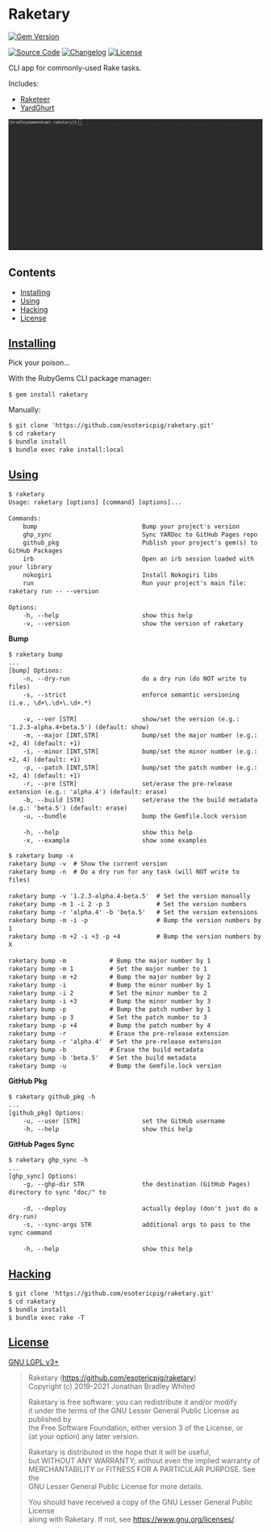 # Raketary

[![Gem Version](https://badge.fury.io/rb/raketary.svg)](https://badge.fury.io/rb/raketary)

[![Source Code](https://img.shields.io/badge/source-github-%23A0522D.svg?style=for-the-badge)](https://github.com/esotericpig/raketary)
[![Changelog](https://img.shields.io/badge/changelog-md-%23A0522D.svg?style=for-the-badge)](CHANGELOG.md)
[![License](https://img.shields.io/github/license/esotericpig/raketary.svg?color=%23A0522D&style=for-the-badge)](LICENSE.txt)

CLI app for commonly-used Rake tasks.

Includes:

- [Raketeer](https://github.com/esotericpig/raketeer)
- [YardGhurt](https://github.com/esotericpig/yard_ghurt)

![Demo of Raketary on the command line](https://github.com/esotericpig/esotericpig.github.io/blob/master/pics/raketary_demo.gif)

## Contents

- [Installing](#installing)
- [Using](#using)
- [Hacking](#hacking)
- [License](#license)

## [Installing](#contents)

Pick your poison...

With the RubyGems CLI package manager:

`$ gem install raketary`

Manually:

```
$ git clone 'https://github.com/esotericpig/raketary.git'
$ cd raketary
$ bundle install
$ bundle exec rake install:local
```

## [Using](#contents)

```
$ raketary
Usage: raketary [options] [command] [options]...

Commands:
    bump                             Bump your project's version
    ghp_sync                         Sync YARDoc to GitHub Pages repo
    github_pkg                       Publish your project's gem(s) to GitHub Packages
    irb                              Open an irb session loaded with your library
    nokogiri                         Install Nokogiri libs
    run                              Run your project's main file: raketary run -- --version

Options:
    -h, --help                       show this help
    -v, --version                    show the version of raketary
```

**Bump**

```
$ raketary bump
...
[bump] Options:
    -n, --dry-run                    do a dry run (do NOT write to files)
    -s, --strict                     enforce semantic versioning (i.e., \d+\.\d+\.\d+.*)

    -v, --ver [STR]                  show/set the version (e.g.: '1.2.3-alpha.4+beta.5') (default: show)
    -m, --major [INT,STR]            bump/set the major number (e.g.: +2, 4) (default: +1)
    -i, --minor [INT,STR]            bump/set the minor number (e.g.: +2, 4) (default: +1)
    -p, --patch [INT,STR]            bump/set the patch number (e.g.: +2, 4) (default: +1)
    -r, --pre [STR]                  set/erase the pre-release extension (e.g.: 'alpha.4') (default: erase)
    -b, --build [STR]                set/erase the the build metadata (e.g.: 'beta.5') (default: erase)
    -u, --bundle                     bump the Gemfile.lock version

    -h, --help                       show this help
    -x, --example                    show some examples
```

```
$ raketary bump -x
raketary bump -v  # Show the current version
raketary bump -n  # Do a dry run for any task (will NOT write to files)

raketary bump -v '1.2.3-alpha.4-beta.5'  # Set the version manually
raketary bump -m 1 -i 2 -p 3             # Set the version numbers
raketary bump -r 'alpha.4' -b 'beta.5'   # Set the version extensions
raketary bump -m -i -p                   # Bump the version numbers by 1
raketary bump -m +2 -i +3 -p +4          # Bump the version numbers by X

raketary bump -m            # Bump the major number by 1
raketary bump -m 1          # Set the major number to 1
raketary bump -m +2         # Bump the major number by 2
raketary bump -i            # Bump the minor number by 1
raketary bump -i 2          # Set the minor number to 2
raketary bump -i +3         # Bump the minor number by 3
raketary bump -p            # Bump the patch number by 1
raketary bump -p 3          # Set the patch number to 3
raketary bump -p +4         # Bump the patch number by 4
raketary bump -r            # Erase the pre-release extension
raketary bump -r 'alpha.4'  # Set the pre-release extension
raketary bump -b            # Erase the build metadata
raketary bump -b 'beta.5'   # Set the build metadata
raketary bump -u            # Bump the Gemfile.lock version
```

**GitHub Pkg**

```
$ raketary github_pkg -h
...
[github_pkg] Options:
    -u, --user [STR]                 set the GitHub username
    -h, --help                       show this help
```

**GitHub Pages Sync**

```
$ raketary ghp_sync -h
...
[ghp_sync] Options:
    -g, --ghp-dir STR                the destination (GitHub Pages) directory to sync "doc/" to

    -d, --deploy                     actually deploy (don't just do a dry-run)
    -s, --sync-args STR              additional args to pass to the sync command

    -h, --help                       show this help
```

## [Hacking](#contents)

```
$ git clone 'https://github.com/esotericpig/raketary.git'
$ cd raketary
$ bundle install
$ bundle exec rake -T
```

## [License](#contents)

[GNU LGPL v3+](LICENSE.txt)

> Raketary (<https://github.com/esotericpig/raketary>)  
> Copyright (c) 2019-2021 Jonathan Bradley Whited  
> 
> Raketary is free software: you can redistribute it and/or modify  
> it under the terms of the GNU Lesser General Public License as published by  
> the Free Software Foundation, either version 3 of the License, or  
> (at your option) any later version.  
> 
> Raketary is distributed in the hope that it will be useful,  
> but WITHOUT ANY WARRANTY; without even the implied warranty of  
> MERCHANTABILITY or FITNESS FOR A PARTICULAR PURPOSE.  See the  
> GNU Lesser General Public License for more details.  
> 
> You should have received a copy of the GNU Lesser General Public License  
> along with Raketary.  If not, see <https://www.gnu.org/licenses/>.  
